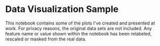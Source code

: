 # Data Visualization Sample

This notebook contains some of the plots I've created and presented at work. For privacy reasons, the original data sets are not included. Any feature name or value shown within the notebook has been relabeled, rescaled or masked from the real data.
